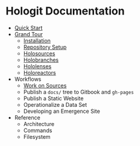 # Hologit Documentation

- [Quick Start](./quick-start/README.md)
- [Grand Tour](./grand-tour/README.md)
  - [Installation](./grand-tour/installation.md)
  - [Repository Setup](./grand-tour/repository-setup.md)
  - [Holosources](./grand-tour/holosources.md)
  - [Holobranches](./grand-tour/holobranches.md)
  - [Hololenses](./grand-tour/hololenses.md)
  - [Holoreactors](./grand-tour/holoreactors.md)
- Workflows
  - [Work on Sources](./workflows/work-on-sources.md)
  - Publish a `docs/` tree to Gitbook and `gh-pages`
  - Publish a Static Website
  - Operationalize a Data Set
  - Developing an Emergence Site
- Reference
  - Architecture
  - Commands
  - Filesystem
